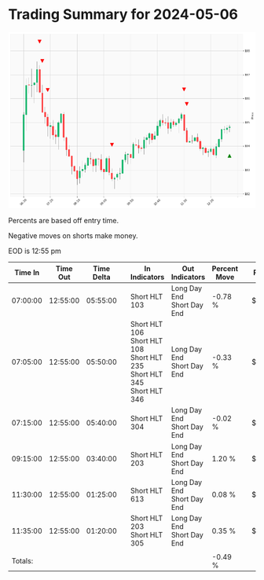 
# Trading Summary for 2024-05-06

![Plot](2024-05-06_graph.png)

Percents are based off entry time.

Negative moves on shorts make money.

EOD is 12:55 pm

| Time In | Time Out | Time Delta |    | In Indicators | Out Indicators | Percent Move |    | Price In | Price Out | Dollar Move |
| ------- | -------- | ---------- | -- | ------------- | -------------- | ------------ | -- | -------- | --------- | ----------- |
| 07:00:00 | 12:55:00 | 05:55:00 | | Short HLT 103 | Long Day End<br>Short Day End | -0.78 % | | $186.26 | $184.81 | $-1.45 |
| 07:05:00 | 12:55:00 | 05:50:00 | | Short HLT 106<br>Short HLT 108<br>Short HLT 235<br>Short HLT 345<br>Short HLT 346 | Long Day End<br>Short Day End | -0.33 % | | $185.43 | $184.81 | $-0.62 |
| 07:15:00 | 12:55:00 | 05:40:00 | | Short HLT 304 | Long Day End<br>Short Day End | -0.02 % | | $184.85 | $184.81 | $-0.04 |
| 09:15:00 | 12:55:00 | 03:40:00 | | Short HLT 203 | Long Day End<br>Short Day End | 1.20 % | | $182.62 | $184.81 | $2.19 |
| 11:30:00 | 12:55:00 | 01:25:00 | | Short HLT 613 | Long Day End<br>Short Day End | 0.08 % | | $184.66 | $184.81 | $0.15 |
| 11:35:00 | 12:55:00 | 01:20:00 | | Short HLT 203<br>Short HLT 305 | Long Day End<br>Short Day End | 0.35 % | | $184.17 | $184.81 | $0.64 |
|  |  |  |  |  |  |  | |  |  |  |
| Totals: |  |  |  |  |  | -0.49 % | |  |  | $-0.87 |